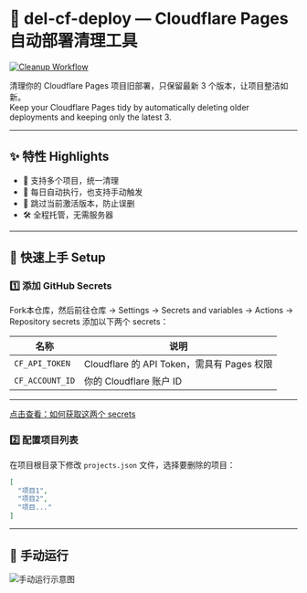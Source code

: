 # 🧹 del-cf-deploy — Cloudflare Pages 自动部署清理工具

[![Cleanup Workflow](https://github.com/QiaoGT/del-cf-deploy/actions/workflows/cleanup.yml/badge.svg)](https://github.com/QiaoGT/del-cf-deploy/actions/workflows/cleanup.yml)

清理你的 Cloudflare Pages 项目旧部署，只保留最新 3 个版本，让项目整洁如新。  
Keep your Cloudflare Pages tidy by automatically deleting older deployments and keeping only the latest 3.

---

## ✨ 特性 Highlights

- 🔁 支持多个项目，统一清理
- 🧹 每日自动执行，也支持手动触发
- 🔐 跳过当前激活版本，防止误删
- 🛠️ 全程托管，无需服务器

---

## 🚀 快速上手 Setup

### 1️⃣ 添加 GitHub Secrets

Fork本仓库，然后前往仓库 → Settings → Secrets and variables → Actions → Repository secrets 添加以下两个 secrets：

| 名称             | 说明                                |
|------------------|-------------------------------------|
| `CF_API_TOKEN`   | Cloudflare 的 API Token，需具有 Pages 权限 |
| `CF_ACCOUNT_ID`  | 你的 Cloudflare 账户 ID               |

---
[点击查看：如何获取这两个 secrets](https://wobshare.us.kg/del-cf-deploy)

### 2️⃣ 配置项目列表

在项目根目录下修改 `projects.json` 文件，选择要删除的项目：

```json
[
  "项目1",
  "项目2",
  "项目..."
]
```

---

## 🔰 手动运行

![手动运行示意图](https://gcore.jsdelivr.net/gh/wob-21/Cloud-storage@main/image/34.png)
